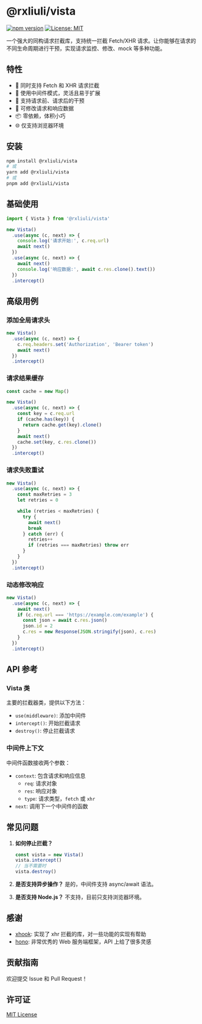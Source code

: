 # @rxliuli/vista

[![npm version](https://badge.fury.io/js/@rxliuli%2Fvista.svg)](https://www.npmjs.com/package/@rxliuli/vista)
[![License: MIT](https://img.shields.io/badge/License-MIT-yellow.svg)](https://opensource.org/licenses/MIT)

一个强大的同构请求拦截库，支持统一拦截 Fetch/XHR 请求。让你能够在请求的不同生命周期进行干预，实现请求监控、修改、mock 等多种功能。

## 特性

- 🚀 同时支持 Fetch 和 XHR 请求拦截
- 🎯 使用中间件模式，灵活且易于扩展
- 💫 支持请求前、请求后的干预
- 🔄 可修改请求和响应数据
- 📦 零依赖，体积小巧
- 🌐 仅支持浏览器环境

## 安装

```bash
npm install @rxliuli/vista
# 或
yarn add @rxliuli/vista
# 或
pnpm add @rxliuli/vista
```

## 基础使用

```ts
import { Vista } from '@rxliuli/vista'

new Vista()
  .use(async (c, next) => {
    console.log('请求开始:', c.req.url)
    await next()
  })
  .use(async (c, next) => {
    await next()
    console.log('响应数据:', await c.res.clone().text())
  })
  .intercept()
```

## 高级用例

### 添加全局请求头

```ts
new Vista()
  .use(async (c, next) => {
    c.req.headers.set('Authorization', 'Bearer token')
    await next()
  })
  .intercept()
```

### 请求结果缓存

```ts
const cache = new Map()

new Vista()
  .use(async (c, next) => {
    const key = c.req.url
    if (cache.has(key)) {
      return cache.get(key).clone()
    }
    await next()
    cache.set(key, c.res.clone())
  })
  .intercept()
```

### 请求失败重试

```ts
new Vista()
  .use(async (c, next) => {
    const maxRetries = 3
    let retries = 0

    while (retries < maxRetries) {
      try {
        await next()
        break
      } catch (err) {
        retries++
        if (retries === maxRetries) throw err
      }
    }
  })
  .intercept()
```

### 动态修改响应

```ts
new Vista()
  .use(async (c, next) => {
    await next()
    if (c.req.url === 'https://example.com/example') {
      const json = await c.res.json()
      json.id = 2
      c.res = new Response(JSON.stringify(json), c.res)
    }
  })
  .intercept()
```

## API 参考

### Vista 类

主要的拦截器类，提供以下方法：

- `use(middleware)`: 添加中间件
- `intercept()`: 开始拦截请求
- `destroy()`: 停止拦截请求

### 中间件上下文

中间件函数接收两个参数：

- `context`: 包含请求和响应信息
  - `req`: 请求对象
  - `res`: 响应对象
  - `type`: 请求类型，`fetch` 或 `xhr`
- `next`: 调用下一个中间件的函数

## 常见问题

1. **如何停止拦截？**

   ```ts
   const vista = new Vista()
   vista.intercept()
   // 当不需要时
   vista.destroy()
   ```

2. **是否支持异步操作？**
   是的，中间件支持 async/await 语法。

3. **是否支持 Node.js？**
   不支持，目前只支持浏览器环境。

## 感谢

- [xhook](https://github.com/jpillora/xhook): 实现了 xhr 拦截的库，对一些功能的实现有帮助
- [hono](https://github.com/honojs/hono): 非常优秀的 Web 服务端框架，API 上给了很多灵感

## 贡献指南

欢迎提交 Issue 和 Pull Request！

## 许可证

[MIT License](./LICENSE)
